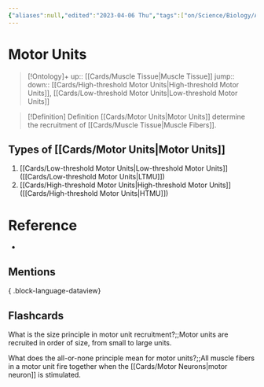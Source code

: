 ```yaml
---
{"aliases":null,"edited":"2023-04-06 Thu","tags":["on/Science/Biology/Anatomy","Uni/LFS112","flashcards/LFS112"],"date created":"2023-02-08 Wed","dg-publish":true,"permalink":"/cards/motor-units/","dgPassFrontmatter":true}
---
```


# Motor Units

> [!Ontology]+
> up:: [[Cards/Muscle Tissue\|Muscle Tissue]]
> jump::
> down:: [[Cards/High-threshold Motor Units\|High-threshold Motor Units]], [[Cards/Low-threshold Motor Units\|Low-threshold Motor Units]]

> [!Definition] Definition
>  [[Cards/Motor Units\|Motor Units]] determine the recruitment of [[Cards/Muscle Tissue\|Muscle Fibers]]. 

## Types of [[Cards/Motor Units\|Motor Units]]

1. [[Cards/Low-threshold Motor Units\|Low-threshold Motor Units]] ([[Cards/Low-threshold Motor Units\|LTMU]])
2. [[Cards/High-threshold Motor Units\|High-threshold Motor Units]] ([[Cards/High-threshold Motor Units\|HTMU]])

# Reference
- 

## Mentions

{ .block-language-dataview}

## Flashcards

What is the size principle in motor unit recruitment?;;Motor units are recruited in order of size, from small to large units.
<!--SR:!2023-10-30,9,150-->

What does the all-or-none principle mean for motor units?;;All muscle fibers in a motor unit fire together when the [[Cards/Motor Neurons\|motor neuron]] is stimulated.
<!--SR:!2023-10-24,3,150-->